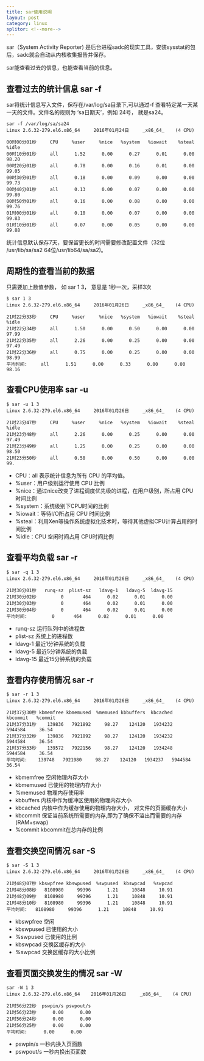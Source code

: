 ```yaml
---
title: sar使用说明
layout: post
category: linux
splitor: <!--more-->
---
```


sar（System Activity Reporter) 是后台进程sadc的现实工具，安装sysstat的包后，sadc就会自动从内核收集报告并保存。

sar能查看过去的信息，也能查看当前的信息。

<!--more-->

## 查看过去的统计信息 sar -f

sar将统计信息写入文件，保存在/var/log/sa目录下,可以通过-f 查看特定某一天某一天的文件。文件名的规则为 ‘sa日期天’，例如 24号， 就是sa24。

```
sar -f /var/log/sa/sa24
Linux 2.6.32-279.el6.x86_64     2016年01月24日     _x86_64_    (4 CPU)

00时00分01秒     CPU     %user     %nice   %system   %iowait    %steal     %idle
00时10分01秒     all      1.52      0.00      0.27      0.01      0.00     98.20
00时20分01秒     all      0.78      0.00      0.16      0.01      0.00     99.05
00时30分01秒     all      0.18      0.00      0.09      0.00      0.00     99.73
00时40分01秒     all      0.13      0.00      0.07      0.00      0.00     99.80
00时50分01秒     all      0.16      0.00      0.08      0.00      0.00     99.76
01时00分01秒     all      0.10      0.00      0.07      0.00      0.00     99.83
01时10分01秒     all      0.07      0.00      0.05      0.00      0.00     99.88

```

统计信息默认保存7天，要保留更长的时间需要修改配置文件（32位 /usr/lib/sa/sa2 64位/usr/lib64/sa/sa2)。

## 周期性的查看当前的数据

只需要加上数值参数， 如 sar 1 3， 意思是 1秒一次，采样3次

```
$ sar 1 3
Linux 2.6.32-279.el6.x86_64     2016年01月26日     _x86_64_    (4 CPU)

21时22分33秒     CPU     %user     %nice   %system   %iowait    %steal     %idle
21时22分34秒     all      1.50      0.00      0.50      0.00      0.00     97.99
21时22分35秒     all      2.26      0.00      0.25      0.00      0.00     97.49
21时22分36秒     all      0.75      0.00      0.25      0.00      0.00     98.99
平均时间:     all      1.51      0.00      0.33      0.00      0.00     98.16
```

## 查看CPU使用率 sar -u

``` 
$ sar -u 1 3
Linux 2.6.32-279.el6.x86_64     2016年01月26日     _x86_64_    (4 CPU)

21时23分47秒     CPU     %user     %nice   %system   %iowait    %steal     %idle
21时23分48秒     all      2.26      0.00      0.25      0.00      0.00     97.49
21时23分49秒     all      1.25      0.00      0.25      0.00      0.00     98.50
21时23分50秒     all      0.50      0.00      0.50      0.00      0.00     99.
```

 * CPU：all 表示统计信息为所有 CPU 的平均值。
 * %user：用户级别运行使用 CPU 比例
 * %nice：通过nice改变了进程调度优先级的进程，在用户级别，所占用 CPU 时间比例
 * %system：系统级别下CPU时间的比例
 * %iowait：等待I/O所占用 CPU 时间比例
 * %steal：利用Xen等操作系统虚拟化技术时，等待其他虚拟CPU计算占用的时间比例
 * %idle：CPU 空闲时间占用 CPU时间比例

## 查看平均负载 sar -r


```
$ sar -q 1 3
Linux 2.6.32-279.el6.x86_64     2016年01月26日     _x86_64_    (4 CPU)

21时30分01秒   runq-sz  plist-sz   ldavg-1   ldavg-5  ldavg-15
21时30分02秒         0       464      0.02      0.01      0.00
21时30分03秒         0       464      0.02      0.01      0.00
21时30分04秒         0       464      0.02      0.01      0.00
平均时间:         0       464      0.02      0.01      0.00
```

 * runq-sz 运行队列中的进程数
 * plist-sz 系统上的进程数
 * ldavg-1 最近1分钟系统的负载
 * ldavg-5 最近5分钟系统的负载
 * ldavg-15 最近15分钟系统的负载

## 查看内存使用情况 sar -r

```
$ sar -r 1 3
Linux 2.6.32-279.el6.x86_64     2016年01月26日     _x86_64_    (4 CPU)

21时37分30秒 kbmemfree kbmemused  %memused kbbuffers  kbcached  kbcommit   %commit
21时37分31秒    139836   7921892     98.27    124120   1934232   5944584     36.54
21时37分32秒    139836   7921892     98.27    124120   1934232   5944584     36.54
21时37分33秒    139572   7922156     98.27    124120   1934248   5944584     36.54
平均时间:    139748   7921980     98.27    124120   1934237   5944584     36.54
```

 * kbmemfree 空闲物理内存大小
 * kbmemused 已使用的物理内存大小
 * %memused 物理内存使用率
 * kbbuffers 内核中作为缓冲区使用的物理内存大小
 * kbcached  内核中作为缓存使用的物理内存大小， 对文件的页面缓存大小
 * kbcommit 保证当前系统所需要的内存,即为了确保不溢出而需要的内存(RAM+swap)
 * %commit kbcommit在总内存的比例

 ## 查看交换空间情况 sar -S

 ```
 $ sar -S 1 3
Linux 2.6.32-279.el6.x86_64     2016年01月26日     _x86_64_    (4 CPU)

21时48分07秒 kbswpfree kbswpused  %swpused  kbswpcad   %swpcad
21时48分08秒   8108980     99396      1.21     10848     10.91
21时48分09秒   8108980     99396      1.21     10848     10.91
21时48分10秒   8108980     99396      1.21     10848     10.91
平均时间:   8108980     99396      1.21     10848     10.91
```

 * kbswpfree 空闲
 * kbswpused 已使用的大小
 * %swpused 已使用的比例
 * kbswpcad 交换区缓存的大小
 * %swpcad 交换区缓存的大小比例

 ## 查看页面交换发生的情况 sar -W

 ```
 sar -W 1 3
Linux 2.6.32-279.el6.x86_64    2016年01月26日     _x86_64_    (4 CPU)

21时56分22秒  pswpin/s pswpout/s
21时56分23秒      0.00      0.00
21时56分24秒      0.00      0.00
21时56分25秒      0.00      0.00
平均时间:      0.00      0.00
```

 * pswpin/s 一秒内换入页面数
 * pswpout/s 一秒内换出页面数
